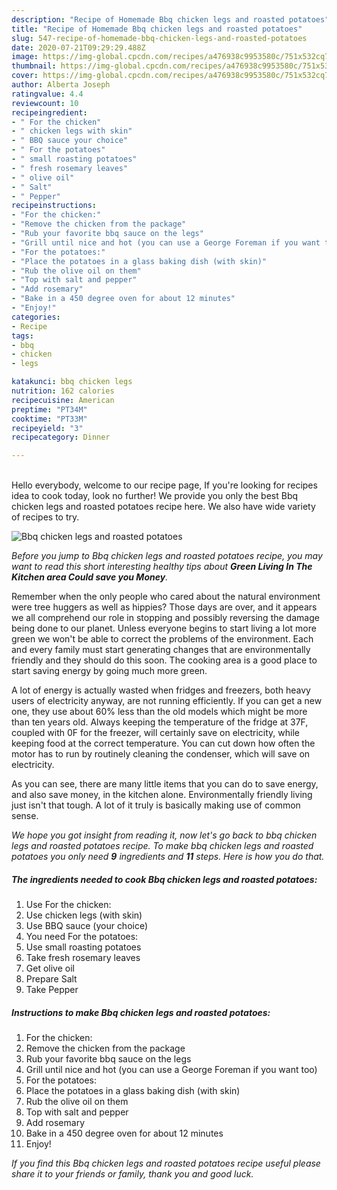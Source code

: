 ```yaml
---
description: "Recipe of Homemade Bbq chicken legs and roasted potatoes"
title: "Recipe of Homemade Bbq chicken legs and roasted potatoes"
slug: 547-recipe-of-homemade-bbq-chicken-legs-and-roasted-potatoes
date: 2020-07-21T09:29:29.488Z
image: https://img-global.cpcdn.com/recipes/a476938c9953580c/751x532cq70/bbq-chicken-legs-and-roasted-potatoes-recipe-main-photo.jpg
thumbnail: https://img-global.cpcdn.com/recipes/a476938c9953580c/751x532cq70/bbq-chicken-legs-and-roasted-potatoes-recipe-main-photo.jpg
cover: https://img-global.cpcdn.com/recipes/a476938c9953580c/751x532cq70/bbq-chicken-legs-and-roasted-potatoes-recipe-main-photo.jpg
author: Alberta Joseph
ratingvalue: 4.4
reviewcount: 10
recipeingredient:
- " For the chicken"
- " chicken legs with skin"
- " BBQ sauce your choice"
- " For the potatoes"
- " small roasting potatoes"
- " fresh rosemary leaves"
- " olive oil"
- " Salt"
- " Pepper"
recipeinstructions:
- "For the chicken:"
- "Remove the chicken from the package"
- "Rub your favorite bbq sauce on the legs"
- "Grill until nice and hot (you can use a George Foreman if you want too)"
- "For the potatoes:"
- "Place the potatoes in a glass baking dish (with skin)"
- "Rub the olive oil on them"
- "Top with salt and pepper"
- "Add rosemary"
- "Bake in a 450 degree oven for about 12 minutes"
- "Enjoy!"
categories:
- Recipe
tags:
- bbq
- chicken
- legs

katakunci: bbq chicken legs 
nutrition: 162 calories
recipecuisine: American
preptime: "PT34M"
cooktime: "PT33M"
recipeyield: "3"
recipecategory: Dinner

---
```

<br>
Hello everybody, welcome to our recipe page, If you're looking for recipes idea to cook today, look no further! We provide you only the best Bbq chicken legs and roasted potatoes recipe here. We also have wide variety of recipes to try.
<br>


![Bbq chicken legs and roasted potatoes](https://img-global.cpcdn.com/recipes/a476938c9953580c/751x532cq70/bbq-chicken-legs-and-roasted-potatoes-recipe-main-photo.jpg)

<i>Before you jump to Bbq chicken legs and roasted potatoes recipe, you may want to read this short interesting healthy tips about 
<strong>Green Living In The Kitchen area Could save you Money</strong>.</i>
</br>

Remember when the only people who cared about the natural environment were tree huggers as well as hippies? Those days are over, and it appears we all comprehend our role in stopping and possibly reversing the damage being done to our planet. Unless everyone begins to start living a lot more green we won't be able to correct the problems of the environment. Each and every family must start generating changes that are environmentally friendly and they should do this soon. The cooking area is a good place to start saving energy by going much more green.

A lot of energy is actually wasted when fridges and freezers, both heavy users of electricity anyway, are not running efficiently. If you can get a new one, they use about 60% less than the old models which might be more than ten years old. Always keeping the temperature of the fridge at 37F, coupled with 0F for the freezer, will certainly save on electricity, while keeping food at the correct temperature. You can cut down how often the motor has to run by routinely cleaning the condenser, which will save on electricity.

As you can see, there are many little items that you can do to save energy, and also save money, in the kitchen alone. Environmentally friendly living just isn't that tough. A lot of it truly is basically making use of common sense.


<i>We hope you got insight from reading it, now let's go back to bbq chicken legs and roasted potatoes recipe. To make bbq chicken legs and roasted potatoes you only need <strong>9</strong> ingredients and <strong>11</strong> steps. Here is how you do that.
</i>

##### The ingredients needed to cook Bbq chicken legs and roasted potatoes:

1. Use  For the chicken:
1. Use  chicken legs (with skin)
1. Use  BBQ sauce (your choice)
1. You need  For the potatoes:
1. Use  small roasting potatoes
1. Take  fresh rosemary leaves
1. Get  olive oil
1. Prepare  Salt
1. Take  Pepper


##### Instructions to make Bbq chicken legs and roasted potatoes:

1. For the chicken:
1. Remove the chicken from the package
1. Rub your favorite bbq sauce on the legs
1. Grill until nice and hot (you can use a George Foreman if you want too)
1. For the potatoes:
1. Place the potatoes in a glass baking dish (with skin)
1. Rub the olive oil on them
1. Top with salt and pepper
1. Add rosemary
1. Bake in a 450 degree oven for about 12 minutes
1. Enjoy!


<i>If you find this Bbq chicken legs and roasted potatoes recipe useful please share it to your friends or family, thank you and good luck.</i>
